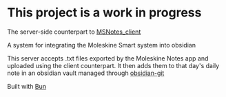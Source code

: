 # This project is a work in progress

The server-side counterpart to [MSNotes_client](https://github.com/mmccorm1ck/MSNotes_client)

A system for integrating the Moleskine Smart system into obsidian

This server accepts .txt files exported by the Moleskine Notes app and uploaded using the client counterpart. It then adds them to that day's daily note in an obsidian vault managed through [obsidian-git](https://github.com/Vinzent03/obsidian-git)

Built with [Bun](https://bun.sh/)
